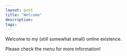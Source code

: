 ```yaml
---
layout: post
title: "Welcome"
description:
tags:
---
```


Welcome to my (still somewhat small) online existence.

Please check the menu for more information!
